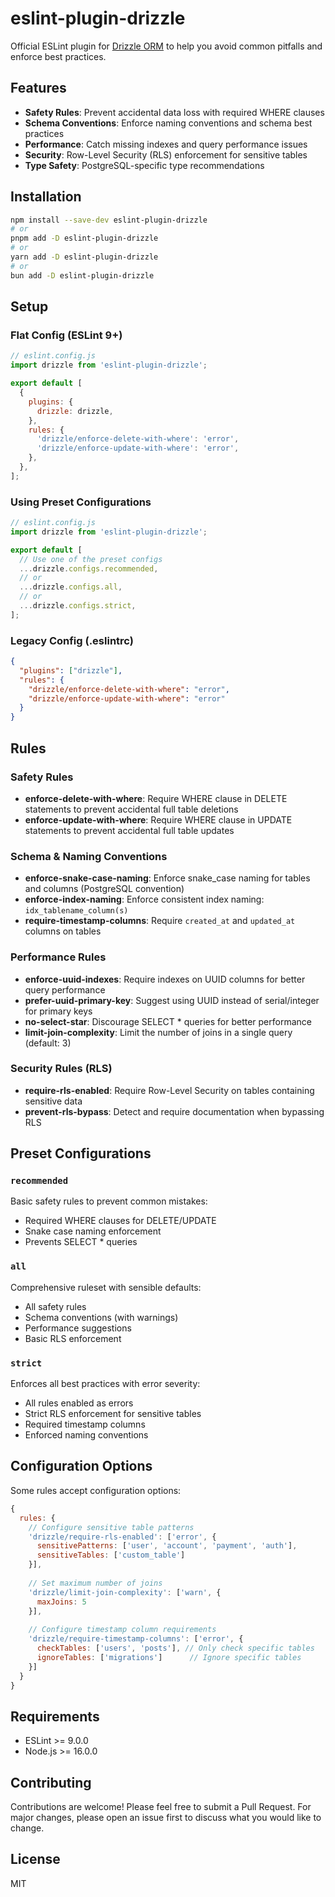 # eslint-plugin-drizzle

Official ESLint plugin for [Drizzle ORM](https://orm.drizzle.team/) to help you avoid common pitfalls and enforce best practices.

## Features

- **Safety Rules**: Prevent accidental data loss with required WHERE clauses
- **Schema Conventions**: Enforce naming conventions and schema best practices  
- **Performance**: Catch missing indexes and query performance issues
- **Security**: Row-Level Security (RLS) enforcement for sensitive tables
- **Type Safety**: PostgreSQL-specific type recommendations

## Installation

```bash
npm install --save-dev eslint-plugin-drizzle
# or
pnpm add -D eslint-plugin-drizzle
# or
yarn add -D eslint-plugin-drizzle
# or
bun add -D eslint-plugin-drizzle
```

## Setup

### Flat Config (ESLint 9+)

```js
// eslint.config.js
import drizzle from 'eslint-plugin-drizzle';

export default [
  {
    plugins: {
      drizzle: drizzle,
    },
    rules: {
      'drizzle/enforce-delete-with-where': 'error',
      'drizzle/enforce-update-with-where': 'error',
    },
  },
];
```

### Using Preset Configurations

```js
// eslint.config.js
import drizzle from 'eslint-plugin-drizzle';

export default [
  // Use one of the preset configs
  ...drizzle.configs.recommended,
  // or
  ...drizzle.configs.all,
  // or  
  ...drizzle.configs.strict,
];
```

### Legacy Config (.eslintrc)

```json
{
  "plugins": ["drizzle"],
  "rules": {
    "drizzle/enforce-delete-with-where": "error",
    "drizzle/enforce-update-with-where": "error"
  }
}
```

## Rules

### Safety Rules

- **enforce-delete-with-where**: Require WHERE clause in DELETE statements to prevent accidental full table deletions
- **enforce-update-with-where**: Require WHERE clause in UPDATE statements to prevent accidental full table updates

### Schema & Naming Conventions

- **enforce-snake-case-naming**: Enforce snake_case naming for tables and columns (PostgreSQL convention)
- **enforce-index-naming**: Enforce consistent index naming: `idx_tablename_column(s)`
- **require-timestamp-columns**: Require `created_at` and `updated_at` columns on tables

### Performance Rules

- **enforce-uuid-indexes**: Require indexes on UUID columns for better query performance
- **prefer-uuid-primary-key**: Suggest using UUID instead of serial/integer for primary keys
- **no-select-star**: Discourage SELECT * queries for better performance
- **limit-join-complexity**: Limit the number of joins in a single query (default: 3)

### Security Rules (RLS)

- **require-rls-enabled**: Require Row-Level Security on tables containing sensitive data
- **prevent-rls-bypass**: Detect and require documentation when bypassing RLS

## Preset Configurations

### `recommended`

Basic safety rules to prevent common mistakes:
- Required WHERE clauses for DELETE/UPDATE
- Snake case naming enforcement
- Prevents SELECT * queries

### `all`

Comprehensive ruleset with sensible defaults:
- All safety rules
- Schema conventions (with warnings)
- Performance suggestions
- Basic RLS enforcement

### `strict`

Enforces all best practices with error severity:
- All rules enabled as errors
- Strict RLS enforcement for sensitive tables
- Required timestamp columns
- Enforced naming conventions

## Configuration Options

Some rules accept configuration options:

```js
{
  rules: {
    // Configure sensitive table patterns
    'drizzle/require-rls-enabled': ['error', {
      sensitivePatterns: ['user', 'account', 'payment', 'auth'],
      sensitiveTables: ['custom_table']
    }],
    
    // Set maximum number of joins
    'drizzle/limit-join-complexity': ['warn', { 
      maxJoins: 5 
    }],
    
    // Configure timestamp column requirements
    'drizzle/require-timestamp-columns': ['error', {
      checkTables: ['users', 'posts'], // Only check specific tables
      ignoreTables: ['migrations']      // Ignore specific tables
    }]
  }
}
```

## Requirements

- ESLint >= 9.0.0
- Node.js >= 16.0.0

## Contributing

Contributions are welcome! Please feel free to submit a Pull Request. For major changes, please open an issue first to discuss what you would like to change.

## License

MIT